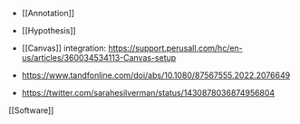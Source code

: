   - [[Annotation]]
  - [[Hypothesis]]

  - [[Canvas]] integration:
    https://support.perusall.com/hc/en-us/articles/360034534113-Canvas-setup
  - https://www.tandfonline.com/doi/abs/10.1080/87567555.2022.2076649
  - https://twitter.com/sarahesilverman/status/1430878036874956804

[[Software]]